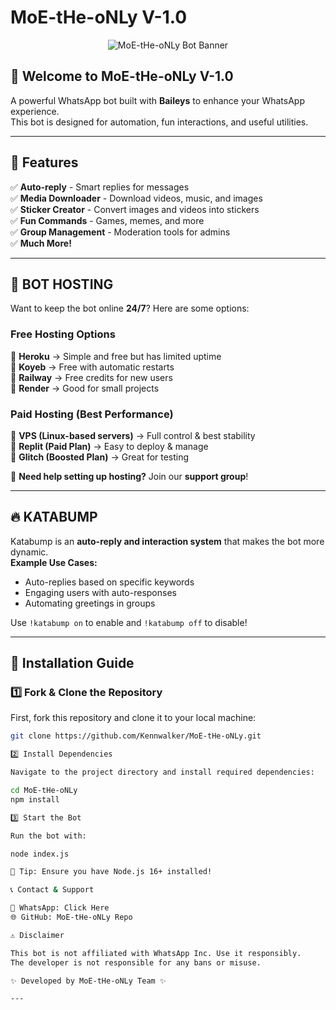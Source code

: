 # MoE-tHe-oNLy V-1.0

<p align="center">
  <img src="https://pixeldrain.com/u/B2CfHM9J" alt="MoE-tHe-oNLy Bot Banner">
</p>

## 🌟 Welcome to MoE-tHe-oNLy V-1.0  
A powerful WhatsApp bot built with **Baileys** to enhance your WhatsApp experience.  
This bot is designed for automation, fun interactions, and useful utilities.  

---

## 🎯 Features
✅ **Auto-reply** - Smart replies for messages  
✅ **Media Downloader** - Download videos, music, and images  
✅ **Sticker Creator** - Convert images and videos into stickers  
✅ **Fun Commands** - Games, memes, and more  
✅ **Group Management** - Moderation tools for admins  
✅ **Much More!**  

---

## 🚀 BOT HOSTING
Want to keep the bot online **24/7**? Here are some options:  

### **Free Hosting Options**
🔹 **Heroku** → Simple and free but has limited uptime  
🔹 **Koyeb** → Free with automatic restarts  
🔹 **Railway** → Free credits for new users  
🔹 **Render** → Good for small projects  

### **Paid Hosting (Best Performance)**
🔹 **VPS (Linux-based servers)** → Full control & best stability  
🔹 **Replit (Paid Plan)** → Easy to deploy & manage  
🔹 **Glitch (Boosted Plan)** → Great for testing  

📌 **Need help setting up hosting?** Join our **support group**!  

---

## 🔥 KATABUMP  
Katabump is an **auto-reply and interaction system** that makes the bot more dynamic.  
**Example Use Cases:**  
- Auto-replies based on specific keywords  
- Engaging users with auto-responses  
- Automating greetings in groups  

Use `!katabump on` to enable and `!katabump off` to disable!  

---

## 📜 Installation Guide  

### **1️⃣ Fork & Clone the Repository**
First, fork this repository and clone it to your local machine:  

```bash
git clone https://github.com/Kennwalker/MoE-tHe-oNLy.git

2️⃣ Install Dependencies

Navigate to the project directory and install required dependencies:

cd MoE-tHe-oNLy
npm install

3️⃣ Start the Bot

Run the bot with:

node index.js

📌 Tip: Ensure you have Node.js 16+ installed!

📞 Contact & Support

💬 WhatsApp: Click Here
🌐 GitHub: MoE-tHe-oNLy Repo

⚠️ Disclaimer

This bot is not affiliated with WhatsApp Inc. Use it responsibly.
The developer is not responsible for any bans or misuse.

✨ Developed by MoE-tHe-oNLy Team ✨

---
